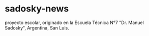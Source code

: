 # sadosky-news
proyecto escolar, originado en la Escuela Técnica N°7 "Dr. Manuel Sadosky", Argentina, San Luis.
